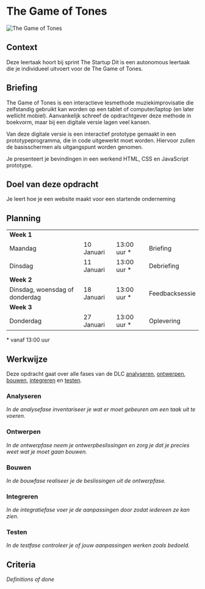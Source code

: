 # The Game of Tones

![The Game of Tones](https://github.com/fdnd-task/the-game-of-tones-chapterpage/blob/main/docs/the-game-of-tones.jpg?raw=true)

## Context
Deze leertaak hoort bij sprint The Startup Dit is een autonomous leertaak die je individueel uitvoert voor de The Game of Tones.

## Briefing
The Game of Tones is een interactieve lesmethode muziekimprovisatie die zelfstandig gebruikt kan worden op een tablet of computer/laptop (en later wellicht mobiel). Aanvankelijk schreef de opdrachtgever deze methode in boekvorm, maar bij een digitale versie lagen veel kansen.

Van deze digitale versie is een interactief prototype gemaakt in een prototypeprogramma, die in code uitgewerkt moet worden. Hiervoor zullen de basisschermen als uitgangspunt worden genomen.

Je presenteert je bevindingen in een werkend HTML, CSS en JavaScript prototype.

## Doel van deze opdracht

Je leert hoe je een website maakt voor een startende onderneming

## Planning

<table>
    <tr>
        <td colspan="4"><b>Week 1</b></td>
    </tr>
    <tr>
        <td>Maandag</td>
        <td>10 Januari</td>
        <td>13:00 uur *</td>
        <td>Briefing</td>
    </tr>
    <tr>
        <td>Dinsdag</td>
        <td>11 Januari</td>
        <td>13:00 uur *</td>
        <td>Debriefing</td>
    </tr>
    <tr>
        <td colspan="4"><b>Week 2</b></td>
    </tr>
    <tr>
        <td>Dinsdag, woensdag of donderdag</td>
        <td>18 Januari</td>
        <td>13:00 uur *</td>
        <td>Feedbacksessie</td>
    </tr>
    <tr>
        <td colspan="4"><b>Week 3</b></td>
    </tr>
    <tr>
        <td>Donderdag</td>
        <td>27 Januari</td>
        <td>13:00 uur *</td>
        <td>Oplevering</td>
    </tr>
</table>
* vanaf 13:00 uur

## Werkwijze
Deze opdracht gaat over alle fases van de DLC [analyseren](#analyseren), [ontwerpen](#ontwerpen), [bouwen](#bouwen), [integreren](#integreren) en [testen](#testen).

### Analyseren
*In de analysefase inventariseer je wat er moet gebeuren om een taak uit te voeren.*

### Ontwerpen
*In de ontwerpfase neem je ontwerpbeslissingen en zorg je dat je precies weet wat je moet gaan bouwen.*

### Bouwen
*In de bouwfase realiseer je de beslissingen uit de ontwerpfase.*

### Integreren
*In de integratiefase voer je de aanpassingen door zodat iedereen ze kan zien.*

### Testen
*In de testfase controleer je of jouw aanpassingen werken zoals bedoeld.*

## Criteria
*Definitions of done*
